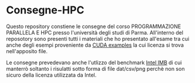 # Consegne-HPC

Questo repository constiene le consegne del corso PROGRAMMAZIONE PARALLELA E HPC presso l'università degli studi di Parma.
All'interno del reposotory sono presenti tutti i materiali che ho presentato all'esame tra cui anche degli esempi proveniente da [CUDA examples](https://github.com/NVIDIA/cuda-samples) la cui licenza si trova nell'apposito file.

Le consegne prevedevano anche l'utlizzo del benchmark [Intel IMB](https://www.intel.com/content/www/us/en/developer/articles/technical/intel-mpi-benchmarks.html) di cui manterrò soltanto i risulatti sotto forma di file dat/csv/png perchè non son sicuro della licenza utilizzata da Intel.
